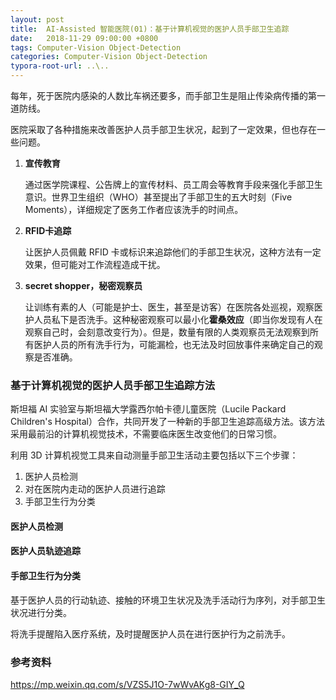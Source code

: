 ```yaml
---
layout: post
title:  AI-Assisted 智能医院(01)：基于计算机视觉的医护人员手部卫生追踪
date:   2018-11-29 09:00:00 +0800
tags: Computer-Vision Object-Detection
categories: Computer-Vision Object-Detection
typora-root-url: ..\..
---
```


每年，死于医院内感染的人数比车祸还要多，而手部卫生是阻止传染病传播的第一道防线。

医院采取了各种措施来改善医护人员手部卫生状况，起到了一定效果，但也存在一些问题。

1. **宣传教育**

   通过医学院课程、公告牌上的宣传材料、员工周会等教育手段来强化手部卫生意识。世界卫生组织（WHO）甚至提出了手部卫生的五大时刻（Five Moments），详细规定了医务工作者应该洗手的时间点。

2. **RFID卡追踪**

   让医护人员佩戴 RFID 卡或标识来追踪他们的手部卫生状况，这种方法有一定效果，但可能对工作流程造成干扰。

3. **secret shopper，秘密观察员**

   让训练有素的人（可能是护士、医生，甚至是访客）在医院各处巡视，观察医护人员私下是否洗手。这种秘密观察可以最小化**霍桑效应**（即当你发现有人在观察自己时，会刻意改变行为）。但是，数量有限的人类观察员无法观察到所有医护人员的所有洗手行为，可能漏检，也无法及时回放事件来确定自己的观察是否准确。



### 基于计算机视觉的医护人员手部卫生追踪方法

斯坦福 AI 实验室与斯坦福大学露西尔帕卡德儿童医院（Lucile Packard Children's Hospital）合作，共同开发了一种新的手部卫生追踪高级方法。该方法采用最前沿的计算机视觉技术，不需要临床医生改变他们的日常习惯。

利用 3D 计算机视觉工具来自动测量手部卫生活动主要包括以下三个步骤：

1. 医护人员检测
2. 对在医院内走动的医护人员进行追踪
3. 手部卫生行为分类

#### 医护人员检测



#### 医护人员轨迹追踪



#### 手部卫生行为分类

基于医护人员的行动轨迹、接触的环境卫生状况及洗手活动行为序列，对手部卫生状况进行分类。

将洗手提醒陷入医疗系统，及时提醒医护人员在进行医护行为之前洗手。





### 参考资料

https://mp.weixin.qq.com/s/VZS5J1O-7wWvAKg8-GIY_Q